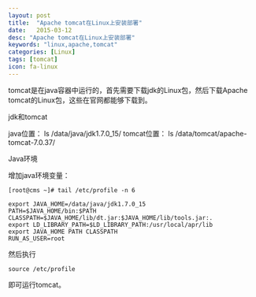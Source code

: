 ```yaml
---
layout: post
title:  "Apache tomcat在Linux上安装部署"
date:   2015-03-12
desc: "Apache tomcat在Linux上安装部署"
keywords: "linux,apache,tomcat"
categories: [Linux]
tags: [tomcat]
icon: fa-linux
---
```


tomcat是在java容器中运行的，首先需要下载jdk的Linux包，然后下载Apache tomcat的Linux包，这些在官网都能够下载到。

jdk和tomcat

java位置：
ls /data/java/jdk1.7.0_15/
tomcat位置：
ls /data/tomcat/apache-tomcat-7.0.37/

Java环境

增加java环境变量：

```
[root@cms ~]# tail /etc/profile -n 6
```

```
export JAVA_HOME=/data/java/jdk1.7.0_15
PATH=$JAVA_HOME/bin:$PATH
CLASSPATH=$JAVA_HOME/lib/dt.jar:$JAVA_HOME/lib/tools.jar:.
export LD_LIBRARY_PATH=$LD_LIBRARY_PATH:/usr/local/apr/lib
export JAVA_HOME PATH CLASSPATH
RUN_AS_USER=root
```

然后执行

```
source /etc/profile
```

即可运行tomcat。